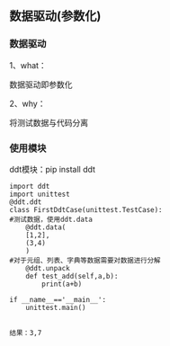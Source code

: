 ## 数据驱动(参数化)

### 数据驱动

1、what：

数据驱动即参数化

2、why：

将测试数据与代码分离

### 使用模块

ddt模块：pip install ddt

```
import ddt
import unittest
@ddt.ddt
class FirstDdtCase(unittest.TestCase):    
#测试数据，使用ddt.data    
    @ddt.data(
    [1,2],
    (3,4)
    )    
#对于元组、列表、字典等数据需要对数据进行分解   
	@ddt.unpack    
	def test_add(self,a,b):        
		print(a+b)

if __name__=='__main__':    
	unittest.main()
	
	
结果：3,7
```